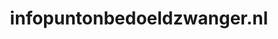 ---
layout: post
title:  "infopuntonbedoeldzwanger.nl"
internal_url:  "/data/infopuntonbedoeldzwanger.nl.html"
categories: dutchgov
---